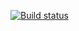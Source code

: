 [![Build status](https://ci.appveyor.com/api/projects/status/gn733xq4bn9pjc5o?svg=true)](https://ci.appveyor.com/project/annamalia3000/helpdesk-frontend)